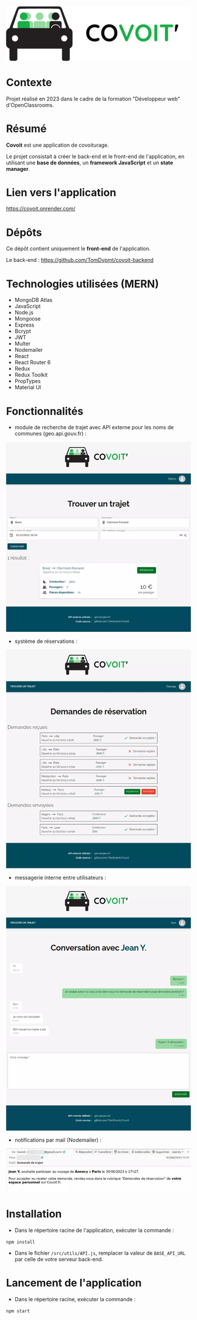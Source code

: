<center>

![Logo de Covoit'](/src/assets/img/covoit-logo-bicolor-on-white.png)

</center>

# Contexte

Projet réalisé en 2023 dans le cadre de la formation "Développeur web" d'OpenClassrooms.

# Résumé

**Covoit** est une application de covoiturage.

Le projet consistait à créer le back-end et le front-end de l'application, en utilisant une **base de données**, un **framework JavaScript** et un **state manager**.

# Lien vers l'application

<a href="https://covoit.onrender.com/" target="_blank">https://covoit.onrender.com/</a>

# Dépôts

Ce dépôt contient uniquement le **front-end** de l'application.

Le back-end : <a href="https://github.com/TomDvpmt/covoit-backend" target="_blank">https://github.com/TomDvpmt/covoit-backend</a>

# Technologies utilisées (MERN)

-   MongoDB Atlas
-   JavaScript
-   Node.js
-   Mongoose
-   Express
-   Bcrypt
-   JWT
-   Multer
-   Nodemailer
-   React
-   React Router 6
-   Redux
-   Redux Toolkit
-   PropTypes
-   Material UI

# Fonctionnalités

-   module de recherche de trajet avec API externe pour les noms de communes (geo.api.gouv.fr) :

<center>

![Page d'accueil de Covoit'](/src/assets/img/captures/covoit-home.webp)

</center>

-   système de réservations :

<center>

![Page de réservations de Covoit'](/src/assets/img/captures/covoit-booking.webp)

</center>

-   messagerie interne entre utilisateurs :

<center>

![Page de conversation de Covoit'](/src/assets/img/captures/covoit-conversation.webp)

</center>

-   notifications par mail (Nodemailer) :

<center>

![Mail de réservation de Covoit'](/src/assets/img/captures/covoit-mail.webp)

</center>

# Installation

-   Dans le répertoire racine de l'application, exécuter la commande :

`npm install`

-   Dans le fichier `/src/utils/API.js`, remplacer la valeur de `BASE_API_URL` par celle de votre serveur back-end.

# Lancement de l'application

-   Dans le répertoire racine, exécuter la commande :

`npm start`
